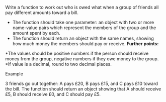 Write a function to work out who is owed what when a group of friends all pay different amounts toward a bill.

* The function should take one parameter: an object with two or more name-value pairs which represent the members of the group and the amount spent by each.
* The function should return an object with the same names, showing how much money the members should pay or receive.
**Further points:**

 *The values should be positive numbers if the person should receive money from the group, negative numbers if they owe money to the group.
 *If value is a decimal, round to two decimal places.

Example

3 friends go out together: A pays £20, B pays £15, and C pays £10 toward the bill. The function should return an object showing that A should receive £5, B should receive £0, and C should pay £5.
